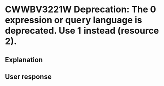 # CWWBV3221W Deprecation: The 0 expression or query language is deprecated. Use 1 instead (resource 2).

## Explanation

## User response